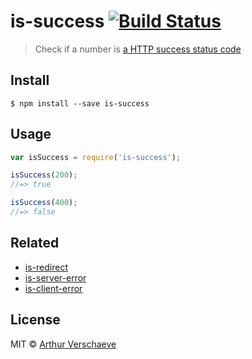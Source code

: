 # is-success [![Build Status](https://travis-ci.org/arthurvr/is-success.svg?branch=master)](https://travis-ci.org/arthurvr/is-success)

> Check if a number is [a HTTP success status code](http://en.wikipedia.org/wiki/List_of_HTTP_status_codes#2xx_Success)


## Install

```
$ npm install --save is-success
```


## Usage

```js
var isSuccess = require('is-success');

isSuccess(200);
//=> true

isSuccess(400);
//=> false
```


## Related

* [is-redirect](https://github.com/sindresorhus/is-redirect)
* [is-server-error](https://github.com/arthurvr/is-server-error)
* [is-client-error](https://github.com/arthurvr/is-client-error)

## License

MIT © [Arthur Verschaeve](http://arthurverschaeve.be)
